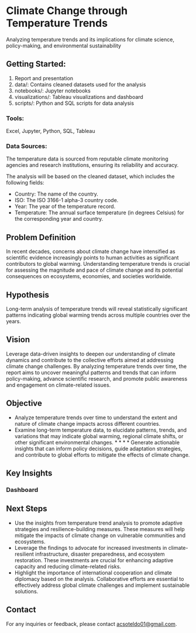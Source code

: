 # Climate Change through Temperature Trends
Analyzing temperature trends and its implications for climate science, policy-making, and environmental sustainability

## Getting Started: 
1. Report and presentation
2. data/: Contains cleaned datasets used for the analysis
3. notebooks/: Jupyter notebooks
4. visualizations/: Tableau visualizations and dashboard
5. scripts/: Python and SQL scripts for data analysis

### Tools:
Excel, Jupyter, Python, SQL, Tableau

### Data Sources:
The temperature data is sourced from reputable climate monitoring agencies and research institutions, ensuring its reliability and accuracy.

The analysis will be based on the cleaned dataset, which includes the following fields:
* Country: The name of the country.
* ISO: The ISO 3166-1 alpha-3 country code.
* Year: The year of the temperature record.
* Temperature: The annual surface temperature (in degrees Celsius) for the corresponding year and country.

## Problem Definition
In recent decades, concerns about climate change have intensified as scientific evidence increasingly points to human activities as significant contributors to global warming. Understanding temperature trends is crucial for assessing the magnitude and pace of climate change and its potential consequences on ecosystems, economies, and societies worldwide.

## Hypothesis
Long-term analysis of temperature trends will reveal statistically significant patterns indicating global warming trends across multiple countries over the years.

## Vision
Leverage data-driven insights to deepen our understanding of climate dynamics and contribute to the collective efforts aimed at addressing climate change challenges. By analyzing temperature trends over time, the report aims to uncover meaningful patterns and trends that can inform policy-making, advance scientific research, and promote public awareness and engagement on climate-related issues.

## Objective
* Analyze temperature trends over time to understand the extent and nature of climate change impacts across different countries.
* Examine long-term temperature data, to elucidate patterns, trends, and variations that may indicate global warming, regional climate shifts, or other significant environmental changes. * * * * Generate actionable insights that can inform policy decisions, guide adaptation strategies, and contribute to global efforts to mitigate the effects of climate change.

## Key Insights
### Dashboard

## Next Steps
* Use the insights from temperature trend analysis to promote adaptive strategies and resilience-building measures. These measures will help mitigate the impacts of climate change on vulnerable communities and ecosystems.
* Leverage the findings to advocate for increased investments in climate-resilient infrastructure, disaster preparedness, and ecosystem restoration. These investments are crucial for enhancing adaptive capacity and reducing climate-related risks.
* Highlight the importance of international cooperation and climate diplomacy based on the analysis. Collaborative efforts are essential to effectively address global climate challenges and implement sustainable solutions.

## Contact
For any inquiries or feedback, please contact acsoteldo01@gmail.com.

